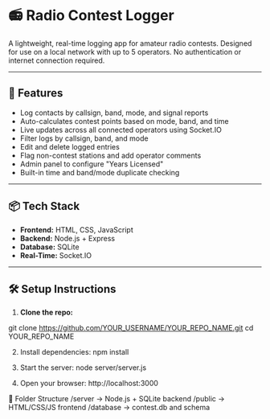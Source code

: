 # 📻 Radio Contest Logger

A lightweight, real-time logging app for amateur radio contests. Designed for use on a local network with up to 5 operators. No authentication or internet connection required.

---

## 🚀 Features

- Log contacts by callsign, band, mode, and signal reports
- Auto-calculates contest points based on mode, band, and time
- Live updates across all connected operators using Socket.IO
- Filter logs by callsign, band, and mode
- Edit and delete logged entries
- Flag non-contest stations and add operator comments
- Admin panel to configure "Years Licensed"
- Built-in time and band/mode duplicate checking

---

## 📦 Tech Stack

- **Frontend:** HTML, CSS, JavaScript
- **Backend:** Node.js + Express
- **Database:** SQLite
- **Real-Time:** Socket.IO

---

## 🛠️ Setup Instructions

1. **Clone the repo:**

git clone https://github.com/YOUR_USERNAME/YOUR_REPO_NAME.git
cd YOUR_REPO_NAME

2. Install dependencies:
npm install

3. Start the server:
node server/server.js

4. Open your browser:
http://localhost:3000

📁 Folder Structure
/server         -> Node.js + SQLite backend
/public         -> HTML/CSS/JS frontend
/database       -> contest.db and schema
